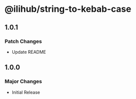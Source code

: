 # @ilihub/string-to-kebab-case

## 1.0.1

### Patch Changes

- Update README

## 1.0.0

### Major Changes

- Initial Release
